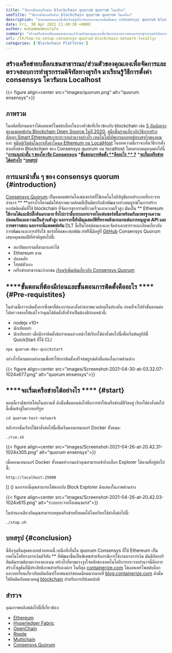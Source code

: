 ```yaml
---
title: "วิธีการตั้งค่าเครือข่าย blockchain quorum quorum ในเครื่อง" 
seoTitle: "วิธีการตั้งค่าเครือข่าย blockchain quorum quorum ในเครื่อง" 
description: "ทำตามคำแนะนำนี้เพื่อเรียนรู้เกี่ยวกับกระบวนการติดตั้งของ consensys quorum blockchain บน localhost Consensys Quorum เป็น blockchain โอเพนซอร์ส Etherum" 
date: Fri, 30 Apr 2021 11:49:30 +0000
author: muhammadmustafa
summary: "สร้างเครือข่ายบล็อกเชนสาธารณะ/ส่วนตัวของคุณเองเพื่อจัดการและตรวจสอบการทำธุรกรรมดิจิทัลทางธุรกิจ มาเรียนรู้วิธีการตั้งค่า consensys โควรัมบน Localhost" 
url: /th/how-to-setup-consensys-quorum-blockchain-network-locally/
categories: ['Blockchain Platforms']
---
```


## สร้างเครือข่ายบล็อกเชนสาธารณะ/ส่วนตัวของคุณเองเพื่อจัดการและตรวจสอบการทำธุรกรรมดิจิทัลทางธุรกิจ มาเรียนรู้วิธีการตั้งค่า consensys โควรัมบน Localhost

{{< figure align=center src="images/quorum.png" alt="quorum ensensys">}}


## ภาพรวม
ในอดีตที่ผ่านมาเราได้เผยแพร่โพสต์บล็อกในบางหัวข้อที่เกี่ยวข้องกับ blockchain เช่น [5 อันดับแรกของแพลตฟอร์ม Blockchain Open Source ในปี 2020][1], [คู่มือพื้นฐานเกี่ยวกับวิธีการสร้างสัญญา Smart Ethereum][2][การกระจายอำนาจอย่างไร เทคโนโลยีอัพเกรดกลยุทธ์ทางธุรกิจของคุณ][3] และ [คู่มือผู้เริ่มต้นในการตั้งค่าโหนด Ethereum บน LocalHost][4] ในบทความนี้เราจะเห็นวิธีการตั้งค่าเครือข่าย Blockchain ของ Consensys quorum บน localhost โดยครอบคลุมจุดต่อไปนี้
  ***[การแนะนำสั้น ๆ ของโควรัม Consensys][5]** 
  ***[ขั้นตอนการติดตั้ง  **คืออะไร ** ?][6]** 
  ***[จะเริ่มเครือข่ายได้อย่างไร][7]** 
  ***[บทสรุป][8]** 

## **การแนะนำสั้น ๆ ของ consensys quorum**    {#introduction}
[Consensys Quorum][9] เป็นแพลตฟอร์มโอเพ่นซอร์สที่ใช้เทคโนโลยีบัญชีแยกประเภทที่กระจายอำนาจ ** **อย่างไรก็ตามมันให้สภาพแวดล้อมที่เป็นมิตรกับนักพัฒนาอย่างสมบูรณ์ในการสร้างแอปพลิเคชันที่ใช้ blockchain ที่จัดการธุรกรรมที่รวดเร็วและความเร็วสูง มันเป็น **  Ethereum  **ใช้งานได้และมีปลั๊กอินมากมาย ยิ่งไปกว่านั้นระบบกระจายโอเพ่นซอร์สนี้มาพร้อมกับมาตรฐานความปลอดภัยและความเป็นส่วนตัวสูง นอกจากนี้ยังมีคุณสมบัติที่ทรงพลังมากมายเช่นการอนุญาต API และการตรวจสอบ นอกจากนี้แพลตฟอร์ม**   DLT นี้เป็นโฮสต์ตนเองและจัดทำเอกสารรายละเอียดเกี่ยวกับการพัฒนาและการปรับใช้ ซอร์สโค้ดของซอฟต์แวร์ฟรีนี้มีอยู่ที่ [GitHub][10]
Consensys Quorum เสนอคุณสมบัติที่สำคัญต่อไปนี้:
  * สถาปัตยกรรมที่สามารถทำได้
  * Ethereum ตาม
  * ปลอดภัย
  * โฮสต์ตัวเอง
  * เครือข่ายสาธารณะ/เอกชน
[เรียนรู้เพิ่มเติมเกี่ยวกับ Consensys Quorum][11]

## ****ขั้นตอนที่ต้องมีก่อนและขั้นตอนการติดตั้งคืออะไร ****    {#Pre-requistites}
ในส่วนนี้เราจะติดตั้งการพึ่งพาที่ต้องการและตั้งค่าสภาพแวดล้อมในท้องถิ่น ก่อนที่จะไปยังขั้นตอนต่อไปตรวจสอบให้แน่ใจว่าคุณได้ติดตั้งสิ่งที่จำเป็นต้องมีก่อนหน้านี้:
  * nodejs v10+
  * นักเทียบท่า
  * นักเทียบท่า
เมื่อมีการติดตั้งข้อกำหนดล่วงหน้าให้เรียกใช้คำสั่งต่อไปนี้เพื่อเริ่มต้นยูทิลิตี้ QuickStart ที่ใช้ CLI
```
npx quorum-dev-quickstart
```
อย่างไรก็ตามตอบคำถามเพื่อทำให้การติดตั้งเสร็จสมบูรณ์ดังที่แสดงในภาพด้านล่าง

{{< figure align=center src="images/Screenshot-2021-04-30-at-03.32.07-1024x677.png" alt="quorum ensensys">}}


## ****จะเริ่มเครือข่ายได้อย่างไร ****    {#start}
ตอนนี้เรามีซอร์สโค้ดในสถานที่ ดังนั้นขั้นตอนต่อไปคือการทำให้เครือข่ายมีชีวิตอยู่
เรียกใช้คำสั่งต่อไปนี้เพื่อเข้าสู่ไดเรกทอรีรูท
```
cd quorum-test-network
```
หลังจากนั้นเรียกใช้คำสั่งต่อไปนี้เพื่อเริ่มคอนเทนเนอร์ Docker ทั้งหมด:
```
./run.sh
```

{{< figure align=center src="images/Screenshot-2021-04-26-at-20.42.31-1024x305.png" alt="quorum ensensys">}}

เมื่อคอนเทนเนอร์ Docker ทั้งหมดทำงานแล้วคุณสามารถเข้าถึงบล็อก Explorer ได้ตามที่อยู่ต่อไปนี้:
```
http://localhost:25000
```
[] ()
นอกจากนี้คุณสามารถโต้ตอบกับ Block Explorer ดังแสดงในภาพด้านล่าง

{{< figure align=center src="images/Screenshot-2021-04-26-at-20.42.03-1024x615.png" alt="ระบบกระจายโอเพนซอร์ส">}}

ในทำนองเดียวกันคุณสามารถหยุดเครือข่ายทั้งหมดได้โดยเรียกใช้คำสั่งต่อไปนี้:
```
./stop.sh 
```

## บทสรุป   {#conclusion}
นี่คือจุดสิ้นสุดของบทช่วยสอนนี้ เหนือสิ่งอื่นใด quorum Consensys ที่ใช้ Ethereum เป็นเทคโนโลยีทางการเงินดิจิทัล ** ที่พัฒนาขึ้นเป็นพิเศษสำหรับกรณีการใช้งานทางการเงิน มันมีอัลกอริทึมฉันทามติตามการลงคะแนน อย่างไรก็ตามแรงจูงใจหลักของเทคโนโลยีการกระจายอำนาจนี้คือการสร้างโซลูชันที่มีประสิทธิภาพสำหรับองค์กร
ในที่สุด [containerize.com][12] ได้เผยแพร่โพสต์บล็อกและบทเรียนเกี่ยวกับผลิตภัณฑ์โอเพ่นซอร์สยอดนิยมมากมายที่ [blog.containerize.com][13] ดังนั้นให้ยึดติดกับหมวดหมู่ [blockchain][14] สำหรับการอัปเดตปกติ

## สำรวจ
คุณอาจพบลิงค์ต่อไปนี้ที่เกี่ยวข้อง:
  * [Ethereum][15]
  * [Hyperledger Fabric][16]
  * [OpenChain][17]
  * [Ripple][18]
  * [Multichain][19]
  * [Consensys Quorum][9]

  
[1]: https://blog.containerize.com/blockchain-platforms/top-5-open-source-blockchain-platforms-in-2020/
[2]: https://blog.containerize.com/
[3]: https://blog.containerize.com/2020/11/27/how-decentralized-technology-upgrades-your-business-strategy/
[4]: https://blog.containerize.com/2020/12/23/a-beginners-guide-to-setup-ethereum-node-on-localhost/
[5]: #Introduction
[6]: #pre-requisites
[7]: #start
[8]: #Conclusion
[9]: https://products.containerize.com/blockchain-platforms/consensys-quorum
[10]: https://github.com/ConsenSys/quorum
[11]: https://consensys.net/quorum/
[12]: https://www.containerize.com/
[13]: https://blog.containerize.com/
[14]: https://products.containerize.com/blockchain-platforms/
[15]: https://products.containerize.com/blockchain-platforms/ethereum
[16]: https://products.containerize.com/blockchain-platforms/hyperledger-fabric
[17]: https://products.containerize.com/blockchain-platforms/openchain
[18]: https://products.containerize.com/blockchain-platforms/ripple
[19]: https://products.containerize.com/blockchain-platforms/multichain
